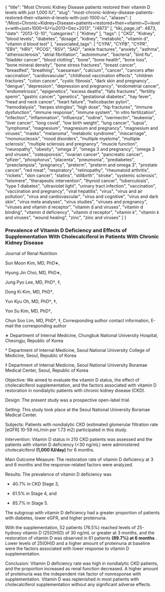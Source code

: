 {
    "title": "Most Chronic Kidney Disease patients restored their vitamin D levels with just 1,000 IU",
    "slug": "most-chronic-kidney-disease-patients-restored-their-vitamin-d-levels-with-just-1000-iu",
    "aliases": [
        "/Most+Chronic+Kidney+Disease+patients+restored+their+vitamin+D+levels+with+just+1000+IU+\u2013+Dec+2013",
        "/4873"
    ],
    "tiki_page_id": 4873,
    "date": "2013-12-10",
    "categories": [
        "Kidney"
    ],
    "tags": [
        "CKD",
        "Kidney",
        "blood levels",
        "diabetes",
        "dosage",
        "kidney",
        "metabolic",
        "vitamin d",
        "vitamin d blood test"
    ],
    "associated_tags": [
        "CYPA",
        "CYPB",
        "CYPR",
        "EBV",
        "HRV",
        "PCOS",
        "RSV",
        "SAD",
        "ankle fractures",
        "anxiety",
        "asthma",
        "atherosclerosis",
        "atrial fibrillation",
        "autoimmune",
        "bacteria",
        "bird flu",
        "bladder cancer",
        "blood clotting",
        "bone",
        "bone health",
        "bone loss",
        "bone mineral density",
        "bone stress fractures",
        "breast cancer",
        "breastfed",
        "breathing",
        "caesarean",
        "calcium",
        "cancer",
        "cancers after vaccination",
        "cardiovascular",
        "childhood vaccination effects",
        "children fractures",
        "colon cancer",
        "cystic fibrosis",
        "dark skin and pregnancy",
        "dengue",
        "depression",
        "depression and pregnancy",
        "endometrial cancer",
        "endometriosis",
        "epigenetics",
        "excess deaths",
        "falls fractures",
        "fertility sperm",
        "gastric cancer",
        "genetics",
        "gestational diabetes",
        "hay fever",
        "head and neck cancer",
        "heart failure",
        "helicobacter pylori",
        "hemodialysis",
        "herpes shingles",
        "high dose",
        "hip fractures",
        "immune dysfunction",
        "immune response",
        "immune system",
        "in vitro fertilization",
        "infection",
        "inflammation",
        "influenza",
        "iodine",
        "ivermectin",
        "leukemia",
        "liver cancer",
        "long covid",
        "low birth weight",
        "lung cancer",
        "lupus",
        "lymphoma",
        "magnesium",
        "magnesium and pregnancy",
        "magnesium and viruses",
        "masks",
        "melanoma",
        "metabolic syndrome",
        "miscarriage",
        "mononucleosis",
        "mood disorders",
        "multiple myeloma",
        "multiple sclerosis",
        "multiple sclerosis and pregnancy",
        "muscle function",
        "neuropathy",
        "obesity",
        "omega 3",
        "omega 3 and pregnancy",
        "omega 3 and viruses",
        "osteoporosis",
        "ovarian cancer",
        "pancreatic cancer",
        "pfizer",
        "phosphorus",
        "placenta",
        "pneumonia",
        "prediabetes",
        "preeclampsia",
        "pregnancy",
        "preterm",
        "preterm and omega 3",
        "prostate cancer",
        "red meat",
        "respiratory",
        "retinopathy",
        "rheumatoid arthritis",
        "rickets",
        "skin cancer",
        "statins",
        "stillbirth",
        "stroke",
        "systemic sclerosis",
        "telomere",
        "therapeutic intervention",
        "thyroid cancer",
        "tuberculosis",
        "type 1 diabetes",
        "ultraviolet light",
        "urinary tract infection",
        "vaccination",
        "vaccination and pregnancy",
        "viral hepatitis",
        "virus",
        "virus and air pollution",
        "virus and cardiovascular",
        "virus and cognitive",
        "virus and dark skin",
        "virus meta analyses",
        "virus studies",
        "viruses and pregnancy",
        "viruses and vitamin d receptor",
        "vitamin d and viruses",
        "vitamin d binding",
        "vitamin d deficiency",
        "vitamin d receptor",
        "vitamin k",
        "vitamin k and viruses",
        "wound healing",
        "zinc",
        "zinc and viruses"
    ]
}


### Prevalence of Vitamin D Deficiency and Effects of Supplementation With Cholecalciferol in Patients With Chronic Kidney Disease

Journal of Renal Nutrition

Sun Moon Kim, MD, PhD∗,

Hyung Jin Choi, MD, PhD∗,

Jung Pyo Lee, MD, PhD†, ‡,

Dong Ki Kim, MD, PhD†,

Yun Kyu Oh, MD, PhD†, ‡,

Yon Su Kim, MD, PhD†,

Chun Soo Lim, MD, PhD†, ‡, Corresponding author contact information, E-mail the corresponding author

∗ Department of Internal Medicine, Chungbuk National University Hospital, Cheongju, Republic of Korea

† Department of Internal Medicine, Seoul National University College of Medicine, Seoul, Republic of Korea

‡ Department of Internal Medicine, Seoul National University Boramae Medical Center, Seoul, Republic of Korea

Objective: We aimed to evaluate the vitamin D status, the effect of cholecalciferol supplementation, and the factors associated with vitamin D restoration in nondialytic patients with chronic kidney disease (CKD).

Design: The present study was a prospective open-label trial.

Setting: This study took place at the Seoul National University Boramae Medical Center.

Subjects: Patients with nondialytic CKD (estimated glomerular filtration rate <span>[eGFR]</span> 10-59 mL/min per 1.73 m2) participated in this study.

Intervention: Vitamin D status in 210 CKD patients was assessed and the patients with vitamin D deficiency (<30 ng/mL) were administered cholecalciferol  **(1,000 IU/day)**  for 6 months.

Main Outcome Measure: The restoration rate of vitamin D deficiency at 3 and 6 months and the response-related factors were analyzed.

Results: The prevalence of vitamin D deficiency was 

* 40.7% in CKD Stage 3, 

* 61.5% in Stage 4, and 

* 85.7% in Stage 5. 

The subgroup with vitamin D deficiency had a greater proportion of patients with diabetes, lower eGFR, and higher proteinuria. 

With the supplementation, 52 patients (76.5%) reached levels of 25-hydroxy vitamin D (25(OH)D) of 30 ng/mL or greater at 3 months, and the restoration of vitamin D was observed in 61 patients  **(89.7%) at 6 months** . Lower levels of 25(OH)D and a higher amount of proteinuria at baseline were the factors associated with lower response to vitamin D supplementation.

Conclusion: Vitamin D deficiency rate was high in nondialytic CKD patients, and the proportion increased as renal function decreased. A higher amount of proteinuria was the independent risk factor of nonresponse with supplementation. Vitamin D was replenished in most patients with cholecalciferol supplementation without any significant adverse effects.